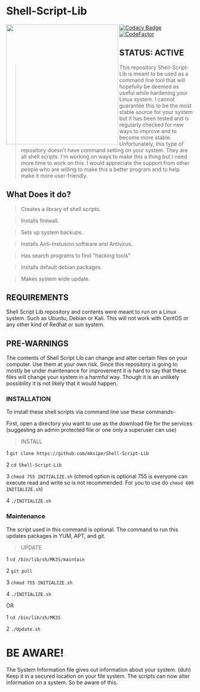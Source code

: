 # Shell-Script-Lib
<img align="left" width="300" height="320" src="https://github.com/mksipe/Shell-Script-Lib/blob/master/.github/logo.jpeg">

[![Codacy Badge](https://api.codacy.com/project/badge/Grade/d6934421469b40dc9f14a3f8df98ad74)](https://www.codacy.com/app/mksipe/Shell-Script-Lib?utm_source=github.com&amp;utm_medium=referral&amp;utm_content=mksipe/Shell-Script-Lib&amp;utm_campaign=Badge_Grade)
[![CodeFactor](https://www.codefactor.io/repository/github/mksipe/shell-script-lib/badge)](https://www.codefactor.io/repository/github/mksipe/shell-script-lib)

## STATUS: ACTIVE

>This repository Shell-Script-Lib is meant to be used as a command line tool that will hopefully be deemed as useful while hardening your Linux system. I cannot guarantee this to be the most stable source for your system but it has been tested and is regularly checked for new ways to improve and to become more stable. Unfortunately, this type of repository doesn't have command setting on your system. They are all shell scripts. I'm working on ways to make this a thing but I need more time to work on this. I would appreciate the support from other people who are willing to make this a better program and to help make it more user-friendly.

## What Does it do?

>Creates a library of shell scripts. 

>Installs firewall.

>Sets up system backups.

>Installs Anti-Instusion software and Antivirus.

>Has search programs to find "hacking tools"

>Installs default debian packages.

>Makes system wide update.

## REQUIREMENTS

Shell Script Lib repository and contents were meant to run on a Linux system. Such as Ubuntu, Debian or Kali. This will not work with CentOS or any other kind of Redhat or sun system.

## PRE-WARNINGS

The contents of Shell Script Lib can change and alter certain files on your computer. Use them at your own risk. Since this repository is going to mostly be under maintenance for improvement it is hard to say that these files will change your system in a harmful way. Though it is an unlikely possibility it is not likely that it would happen.

### INSTALLATION

To install these shell scripts  via command line use these commands-

First, open a directory you want to use as the download file for the services (suggesting an admin protected file or one only a superuser can use)

>INSTALL

 1 `git clone https://github.com/mksipe/Shell-Script-Lib`
 
 2 `cd Shell-Script-Lib`
 
 3 `chmod 755 INITIALIZE.sh` (chmod option is optional 755 is everyone can execute read and write so is not recommended. For you to use do `chmod 600 INITIALIZE.sh`)
 
 4 `./INITIALIZE.sh`

 
### Maintenance

The script used in this command is optional. The command to run this updates packages in YUM, APT, and git.

>UPDATE
 
1 `cd /bin/lib/sh/MK3S/maintain`

2 `git pull`

3 `chmod 755 INITIALIZE.sh`

4 `./INITIALIZE.sh`
 
 OR 

1 `cd /bin/lib/sh/MK3S`

2 `./Update.sh`

# BE AWARE!

The System Information file gives out information about your system. (duh) Keep it in a secured location on your file system. The scripts can now alter information on a system. So be aware of this.
